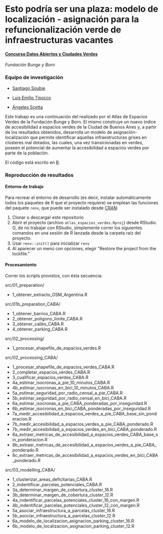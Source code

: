 # Esto podría ser una plaza: modelo de localización - asignación para la refuncionalización verde de infraestructuras vacantes

#### [Concurso Datos Abiertos y Ciudades Verdes](https://www.fundacionbyb.org/datos-abiertos-y-ciudades-verdes)

*Fundación Bunge y Born*

### **Equipo de investigación**

-   [Santiago Soubie](https://www.linkedin.com/in/santiago-soubie-55783b135/)

-   [Luis Emilio Tisocco](https://www.linkedin.com/in/luis-emilio-tisocco-88a83915b/)

-   [Ángeles Scetta](https://www.linkedin.com/in/mar%C3%ADa-de-los-%C3%A1ngeles-scetta-b7b82a80/)

Este trabajo es una continuación del realizado por el Atlas de Espacios Verdes de la Fundación Bunge y Born. El mismo construye un nuevo índice de accesibilidad a espacios verdes de la Ciudad de Buenos Aires y, a partir de los resultados obtenidos, desarrolla un modelo de asignación-localización que permite identificar aquellas infraestructuras grises en clústeres mal dotados, las cuales, una vez transicionadas en verdes, poseen el potencial de aumentar la accesibilidad a espacios verdes por parte de la población.

El código está escrito en [R](https://www.r-project.org/).

### Reproducción de resultados

#### Entorno de trabajo

Para recrear el entorno de desarrollo (es decir, instalar automáticamente todos los paquetes de R que el proyecto requiere) se emplean las funciones del paquete `renv`, que puede ser instalado desde [CRAN](https://cran.r-project.org/web/packages/renv/index.html):

1.  Clonar o descargar este repositorio
2.  Abrir el proyecto (archivo `atlas_espacios_verdes.Rproj`) desde RStudio. O, de no trabajar con RStudio, simplemente correr los siguientes comandos en una sesión de R lanzada desde la carpeta raíz del proyecto.
3.  Usar `renv::init()` para inicializar `renv`
4.  Al aparecer un menú con opciones, elegir "Restore the project from the lockfile."

#### Procesamiento

Correr los scripts provistos, con ésta secuencia:

src/01_preparation/

-   1_obtener_extracto_OSM_Argentina.R

src/01b_preparation_CABA/

-   1_obtener_barrios_CABA.R
-   2_obtener_poligono_limite_CABA.R
-   3_obtener_calles_CABA.R
-   4_obtener_parking_CABA.R

src/02_processing/

-   1_procesar_shapefile_de_espacios_verdes.R

src/02_processing_CABA/

-   1_procesar_shapefile_de_espacios_verdes_CABA.R
-   2_completar_espacios_verdes_CABA.R
-   3_cualificar_espacios_verdes_CABA.R
-   4a_estimar_isocronas_a\_pie_10_minutos_CABA.R
-   4b_estimar_isocronas_en_bici_10_minutos_CABA.R
-   5a_estimar_seguridad_por_radio_censal_a\_pie_CABA.R
-   5b_estimar_seguridad_por_radio_censal_en_bici_CABA.R
-   6a_estimar_isocronas_a\_pie_CABA_ponderadas_por_inseguridad.R
-   6b_estimar_isocronas_en_bici_CABA_ponderadas_por_inseguridad.R
-   7a_medir_accesibilidad_a\_espacios_verdes_a\_pie_CABA_base_sin_ponderacion.R
-   7b_medir_accesibilidad_a\_espacios_verdes_a\_pie_CABA_ponderado.R
-   7b_medir_accesibilidad_a\_espacios_verdes_en_bici_CABA_ponderado.R
-   8a_extraer_metricas_de_accesibilidad_a\_espacios_verdes_CABA_base_sin_ponderacion.R
-   8b_extraer_metricas_de_accesibilidad_a\_espacios_verdes_a\_pie_CABA_ponderado.R
-   8c_extraer_metricas_de_accesibilidad_a\_espacios_verdes_en_bici_CABA_ponderado.R

src/03_modelling_CABA/

-   1_clusterizar_areas_deficitarias_CABA.R
-   2_indentificar_parcelas_potenciales_CABA.R
-   3a_determinar_margen_de_cobertura_cluster_16.R
-   3b_determinar_margen_de_cobertura_cluster_12.R
-   4a_indentificar_parcelas_potenciales_cluster_16_con_margen.R
-   4b_indentificar_parcelas_potenciales_cluster_12_con_margen.R
-   5a_asociar_infraestructura_a\_parcelas_cluster_16.R
-   5b_asociar_infraestructura_a\_parcelas_cluster_12.R
-   6a_modelo_de_localizacion_asignacion_parking_cluster_16.R
-   6b_modelo_de_localizacion_asignacion_parking_cluster_12.R
